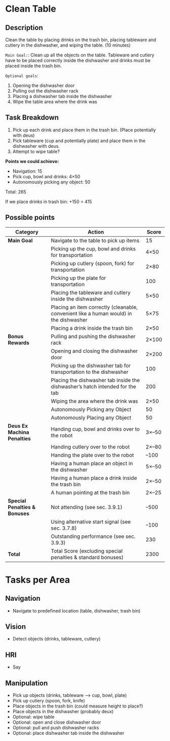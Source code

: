 # Clean Table

## Description
Clean the table by placing drinks on the trash bin, placing tableware and cutlery in the dishwasher, and wiping the table. (10 minutes)

`Main Goal:`: Clean up all the objects on the table. Tableware and cutlery have to be placed correctly inside the dishwasher and drinks must be placed inside the trash bin.

`Optional goals`:
1. Opening the dishwasher door
2. Pulling out the dishwasher rack
3. Placing a dishwasher tab inside the dishwasher
4. Wipe the table area where the drink was

## Task Breakdown
1. Pick up each drink and place them in the trash bin. (Place potentially with deus)
2. Pick tableware (cup and potentially plate) and place them in the dishwasher with deus.
3. Attempt to wipe table?

**Points we could achieve:**

- Navigation: 15
- Pick cup, bowl and drinks: 4×50
- Autonomously picking any object: 50

Total: 265 

If we place drinks in trash bin: +150 = 415



## Possible points
| **Category** | **Action** | **Score** |
|---|---|---|
| **Main Goal** | Navigate to the table to pick up items | 15 |
| | Picking up the cup, bowl and drinks for transportation | 4×50 |
| | Picking up cutlery (spoon, fork) for transportation | 2×80 |
| | Picking up the plate for transportation | 100 |
| | Placing the tableware and cutlery inside the dishwasher | 5×50 |
| | Placing an item correctly (cleanable, convenient like a human would) in the dishwasher | 5×75 |
| | Placing a drink inside the trash bin | 2×50 |
| **Bonus Rewards** | Pulling and pushing the dishwasher rack | 2×100 |
| | Opening and closing the dishwasher door | 2×200 |
| | Picking up the dishwasher tab for transportation to the dishwasher | 100 |
| | Placing the dishwasher tab inside the dishwasher’s hatch intended for the tab | 200 |
| | Wiping the area where the drink was | 2×50 |
| | Autonomously Picking any Object | 50 |
| | Autonomously Placing any Object | 50 |
| **Deus Ex Machina Penalties** | Handing cup, bowl and drinks over to the robot | 3×–50 |
| | Handing cutlery over to the robot | 2×–80 |
| | Handing the plate over to the robot | –100 |
| | Having a human place an object in the dishwasher | 5×–50 |
| | Having a human place a drink inside the trash bin | 2×–50 |
| | A human pointing at the trash bin | 2×–25 |
| **Special Penalties & Bonuses** | Not attending (see sec. 3.9.1) | –500 |
| | Using alternative start signal (see sec. 3.7.8) | –100 |
| | Outstanding performance (see sec. 3.9.3) | 230 |
| **Total** | Total Score (excluding special penalties & standard bonuses) | 2300 |

# Tasks per Area

## Navigation

- Navigate to predefined location (table, dishwasher, trash bin)

## Vision

- Detect objects (drinks, tableware, cutlery)

## HRI

- Say 

## Manipulation

- Pick up objects (drinks, tableware --> cup, bowl, plate)
- Pick up cutlery (spoon, fork, knife)
- Place objects in the trash bin (could measure height to place?)
- Place objects in the dishwasher (probably deux)
- Optional: wipe table
- Optional: open and close dishwasher door
- Optional: pull and push dishwasher racks
- Optional: place dishwasher tab inside the dishwasher


